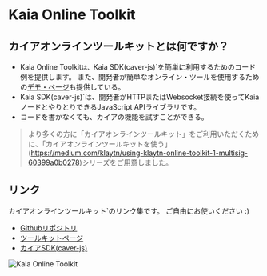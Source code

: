 # Kaia Online Toolkit

## カイアオンラインツールキットとは何ですか？ <a id="what-is-the-kaia-online-toolkit"></a>

- Kaia Online Toolkit`は、`Kaia SDK(caver-js)\`を簡単に利用するためのコード例を提供します。 また、開発者が簡単なオンライン・ツールを使用するための[デモ・ページ](https://toolkit.klaytn.foundation)も提供している。
- Kaia SDK(caver-js)\`は、開発者がHTTPまたはWebsocket接続を使ってKaiaノードとやりとりできるJavaScript APIライブラリです。
- コードを書かなくても、カイアの機能を試すことができる。

> より多くの方に「カイアオンラインツールキット」をご利用いただくために、「カイアオンラインツールキットを使う」(https://medium.com/klaytn/using-klaytn-online-toolkit-1-multisig-60399a0b0278)シリーズをご用意しました。

## リンク<a id="links"></a>

カイアオンラインツールキット\`のリンク集です。 ご自由にお使いください :)

- [Githubリポジトリ](https://github.com/kaiachain/kaia-online-toolkit)
- [ツールキットページ](https://toolkit.kaia.io)
- [カイアSDK(caver-js)](../../references/sdk/caver-js/caver-js.md)

![Kaia Online Toolkit](/img/build/tools/klaytn-online-toolkit.png)
